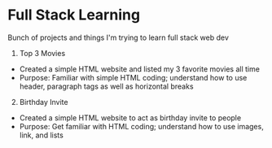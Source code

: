# Full Stack Learning
Bunch of projects and things I'm trying to learn full stack web dev
1. Top 3 Movies
 - Created a simple HTML website and listed my 3 favorite movies all time
 - Purpose: Familiar with simple HTML coding; understand how to use header, paragraph tags as well as horizontal breaks
2. Birthday Invite
 - Created a simple HTML website to act as birthday invite to people
 - Purpose: Get familiar with HTML coding; understand how to use images, link, and lists
